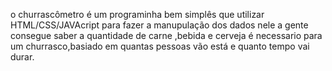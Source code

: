 o churrascômetro é um programinha bem simplês que utilizar HTML/CSS/JAVAcript para fazer a manupulação dos dados
nele a gente consegue saber a quantidade de carne ,bebida e cerveja é necessario para um churrasco,basiado em quantas pessoas vão está e quanto tempo vai durar.
